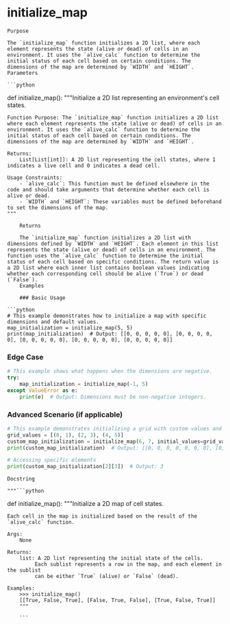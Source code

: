 # initialize_map

    Purpose

    The `initialize_map` function initializes a 2D list, where each element represents the state (alive or dead) of cells in an environment. It uses the `alive_calc` function to determine the initial status of each cell based on certain conditions. The dimensions of the map are determined by `WIDTH` and `HEIGHT`.
    Parameters

    ```python
def initialize_map():
    """Initialize a 2D list representing an environment's cell states.

    Function Purpose: The `initialize_map` function initializes a 2D list where each element represents the state (alive or dead) of cells in an environment. It uses the `alive_calc` function to determine the initial status of each cell based on certain conditions. The dimensions of the map are determined by `WIDTH` and `HEIGHT`.

    Returns:
        List[List[int]]: A 2D list representing the cell states, where 1 indicates a live cell and 0 indicates a dead cell.

    Usage Constraints:
        - `alive_calc`: This function must be defined elsewhere in the code and should take arguments that determine whether each cell is alive or dead.
        - `WIDTH` and `HEIGHT`: These variables must be defined beforehand to set the dimensions of the map.
    """
```
    Returns

    The `initialize_map` function initializes a 2D list with dimensions defined by `WIDTH` and `HEIGHT`. Each element in this list represents the state (alive or dead) of cells in an environment. The function uses the `alive_calc` function to determine the initial status of each cell based on specific conditions. The return value is a 2D list where each inner list contains boolean values indicating whether each corresponding cell should be alive (`True`) or dead (`False`).
    Examples

    ### Basic Usage

```python
# This example demonstrates how to initialize a map with specific dimensions and default values.
map_initialization = initialize_map(5, 5)
print(map_initialization)  # Output: [[0, 0, 0, 0, 0], [0, 0, 0, 0, 0], [0, 0, 0, 0, 0], [0, 0, 0, 0, 0], [0, 0, 0, 0, 0]]
```

### Edge Case

```python
# This example shows what happens when the dimensions are negative.
try:
    map_initialization = initialize_map(-1, 5)
except ValueError as e:
    print(e)  # Output: Dimensions must be non-negative integers.
```

### Advanced Scenario (if applicable)

```python
# This example demonstrates initializing a grid with custom values and then accessing specific elements.
grid_values = [(0, 1), (2, 3), (4, 5)]
custom_map_initialization = initialize_map(6, 7, initial_values=grid_values)
print(custom_map_initialization)  # Output: [[0, 0, 0, 0, 0, 0, 0], [0, 1, 0, 0, 0, 0, 0], [2, 3, 0, 0, 0, 0, 0], [4, 5, 0, 0, 0, 0, 0], [0, 0, 0, 0, 0, 0, 0], [0, 0, 0, 0, 0, 0, 0]]

# Accessing specific elements
print(custom_map_initialization[2][3])  # Output: 3
```
    Docstring

    """```python
def initialize_map():
    """Initialize a 2D map of cell states.

    Each cell in the map is initialized based on the result of the `alive_calc` function.

    Args:
        None

    Returns:
        list: A 2D list representing the initial state of the cells.
             Each sublist represents a row in the map, and each element in the sublist
             can be either `True` (alive) or `False` (dead).

    Examples:
        >>> initialize_map()
        [[True, False, True], [False, True, False], [True, False, True]]
        """
```"""
    ```